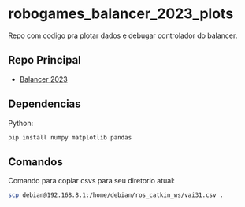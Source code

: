 # robogames_balancer_2023_plots

Repo com codigo pra plotar dados e debugar controlador do balancer.

## Repo Principal

- [Balancer 2023](https://github.com/UnbDroid/Robogames_balancer_2023)

## Dependencias

Python:

```bash
pip install numpy matplotlib pandas
```

## Comandos

Comando para copiar csvs para seu diretorio atual:

```bash
scp debian@192.168.8.1:/home/debian/ros_catkin_ws/vai31.csv .
```

